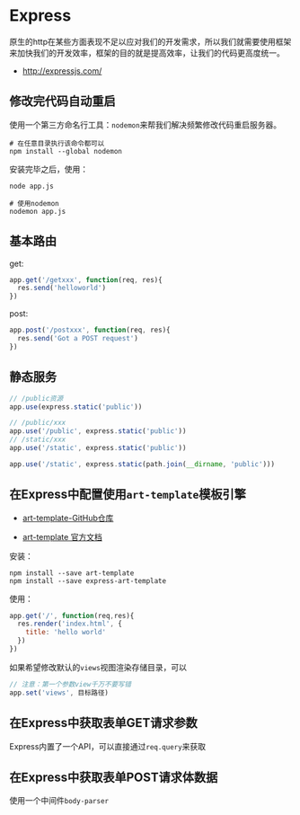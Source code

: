 # Express

原生的http在某些方面表现不足以应对我们的开发需求，所以我们就需要使用框架来加快我们的开发效率，框架的目的就是提高效率，让我们的代码更高度统一。

- <http://expressjs.com/>

## 修改完代码自动重启

使用一个第三方命名行工具：`nodemon`来帮我们解决频繁修改代码重启服务器。

```shell
# 在任意目录执行该命令都可以
npm install --global nodemon
```

安装完毕之后，使用：

```shell
node app.js

# 使用nodemon
nodemon app.js
```

## 基本路由

get:

```js
app.get('/getxxx', function(req, res){
  res.send('helloworld')
})
```

post:

```js
app.post('/postxxx', function(req, res){
  res.send('Got a POST request')
})
```

## 静态服务

```js
// /public资源
app.use(express.static('public'))

// /public/xxx
app.use('/public', express.static('public'))
// /static/xxx
app.use('/static', express.static('public'))

app.use('/static', express.static(path.join(__dirname, 'public')))
```

## 在Express中配置使用`art-template`模板引擎

- [art-template-GitHub仓库](<https://github.com/aui/art-template>)

- [art-template 官方文档](<https://aui.github.io/art-template/zh-cn/index.html>)

安装：

```shell
npm install --save art-template
npm install --save express-art-template
```

使用：

```js
app.get('/', function(req,res){
  res.render('index.html', {
    title: 'hello world'
  })
})
```

如果希望修改默认的`views`视图渲染存储目录，可以

```js
// 注意：第一个参数view千万不要写错
app.set('views', 目标路径)
```

## 在Express中获取表单GET请求参数

Express内置了一个API，可以直接通过`req.query`来获取

## 在Express中获取表单POST请求体数据

使用一个中间件`body-parser`

